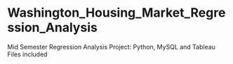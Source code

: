 # Washington_Housing_Market_Regression_Analysis
Mid Semester Regression Analysis Project: Python, MySQL and Tableau Files included
